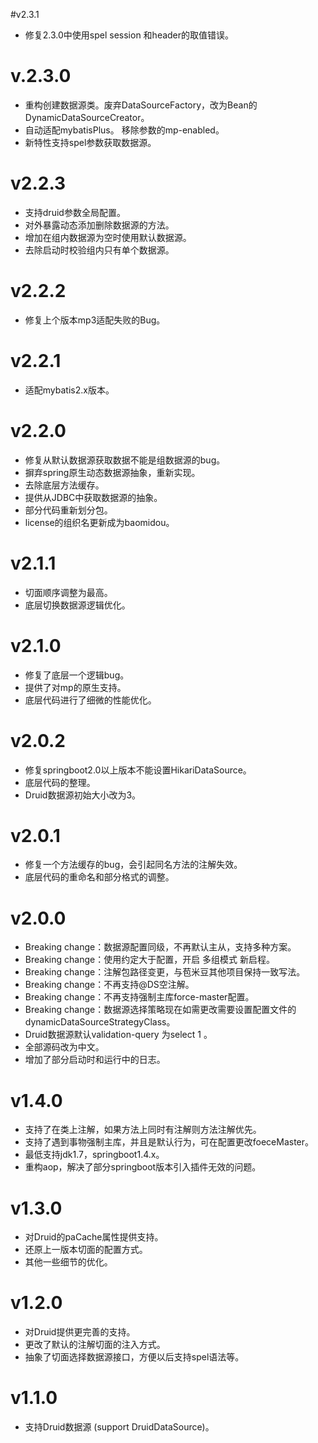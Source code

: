#v2.3.1
- 修复2.3.0中使用spel session 和header的取值错误。

# v.2.3.0

- 重构创建数据源类。废弃DataSourceFactory，改为Bean的DynamicDataSourceCreator。
- 自动适配mybatisPlus。 移除参数的mp-enabled。
- 新特性支持spel参数获取数据源。

# v2.2.3

- 支持druid参数全局配置。
- 对外暴露动态添加删除数据源的方法。
- 增加在组内数据源为空时使用默认数据源。
- 去除启动时校验组内只有单个数据源。

# v2.2.2

- 修复上个版本mp3适配失败的Bug。

# v2.2.1

- 适配mybatis2.x版本。

# v2.2.0

- 修复从默认数据源获取数据不能是组数据源的bug。
- 摒弃spring原生动态数据源抽象，重新实现。
- 去除底层方法缓存。
- 提供从JDBC中获取数据源的抽象。
- 部分代码重新划分包。
- license的组织名更新成为baomidou。

# v2.1.1

- 切面顺序调整为最高。
- 底层切换数据源逻辑优化。

# v2.1.0

- 修复了底层一个逻辑bug。
- 提供了对mp的原生支持。
- 底层代码进行了细微的性能优化。

# v2.0.2

- 修复springboot2.0以上版本不能设置HikariDataSource。
- 底层代码的整理。
- Druid数据源初始大小改为3。

# v2.0.1

- 修复一个方法缓存的bug，会引起同名方法的注解失效。
- 底层代码的重命名和部分格式的调整。

# v2.0.0

- Breaking change：数据源配置同级，不再默认主从，支持多种方案。
- Breaking change：使用约定大于配置，开启 多组模式 新启程。
- Breaking change：注解包路径变更，与苞米豆其他项目保持一致写法。
- Breaking change：不再支持@DS空注解。
- Breaking change：不再支持强制主库force-master配置。
- Breaking change：数据源选择策略现在如需更改需要设置配置文件的dynamicDataSourceStrategyClass。
- Druid数据源默认validation-query 为select 1 。
- 全部源码改为中文。
- 增加了部分启动时和运行中的日志。

# v1.4.0

- 支持了在类上注解，如果方法上同时有注解则方法注解优先。
- 支持了遇到事物强制主库，并且是默认行为，可在配置更改foeceMaster。
- 最低支持jdk1.7，springboot1.4.x。
- 重构aop，解决了部分springboot版本引入插件无效的问题。

# v1.3.0

- 对Druid的paCache属性提供支持。
- 还原上一版本切面的配置方式。
- 其他一些细节的优化。

# v1.2.0

- 对Druid提供更完善的支持。
- 更改了默认的注解切面的注入方式。
- 抽象了切面选择数据源接口，方便以后支持spel语法等。

# v1.1.0

- 支持Druid数据源 (support DruidDataSource)。
